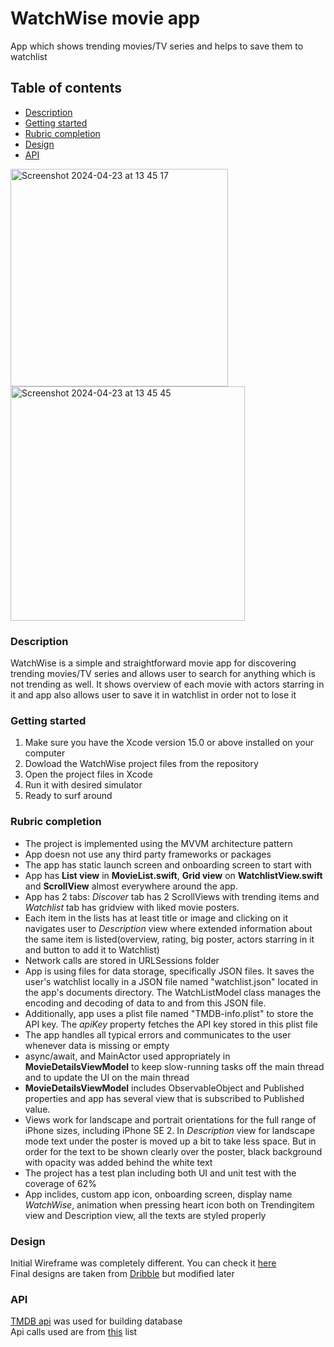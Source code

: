 # WatchWise movie app
App which shows trending movies/TV series and helps to save them to watchlist


## Table of contents
- [Description](#description)
- [Getting started](#getting-started)
- [Rubric completion](#rubric-completion)
- [Design](#design)
- [API](#api)

<img width="348" alt="Screenshot 2024-04-23 at 13 45 17" src="https://github.com/Aysledger/ColorPicker/assets/61873412/5438d137-3a42-42a8-92a3-c545fce60016">
<img width="375" alt="Screenshot 2024-04-23 at 13 45 45" src="https://github.com/Aysledger/ColorPicker/assets/61873412/f4c5050d-5ccd-49e7-8745-fa70d33ca414">


### Description
WatchWise is a simple and straightforward movie app for discovering trending movies/TV series and allows user to search for anything which is not trending as well. It shows overview of each movie with actors starring in it and app also allows user to save it in watchlist in order not to lose it
### Getting started
1. Make sure you have the Xcode version 15.0 or above installed on your computer
2. Dowload the WatchWise project files from the repository
3. Open the project files in Xcode
4. Run it with desired simulator
5. Ready to surf around

### Rubric completion
- The project is implemented using the MVVM architecture pattern
- App doesn not use any third party frameworks or packages
- The app has static launch screen and onboarding screen to start with
- App has **List view** in **MovieList.swift**, **Grid view** on **WatchlistView.swift** and **ScrollView** almost everywhere around the app.
- App has 2 tabs: *Discover* tab has 2 ScrollViews with trending items and *Watchlist* tab has gridview with liked movie posters.
- Each item in the lists has at least title or image and clicking on it navigates user to *Description* view where extended information about the same item is listed(overview, rating, big poster, actors starring in it and button to add it to Watchlist)
- Network calls are stored in URLSessions folder
- App is using files for data storage, specifically JSON files. It saves the user's watchlist locally in a JSON file named "watchlist.json" located in the app's documents directory. The WatchListModel class manages the encoding and decoding of data to and from this JSON file.
- Additionally, app uses a plist file named "TMDB-info.plist" to store the API key. The *apiKey* property fetches the API key stored in this plist file
- The app handles all typical errors and communicates to the user whenever data is missing or empty
- async/await, and MainActor used appropriately in **MovieDetailsViewModel** to keep slow-running tasks off the main thread and to update the UI on the main thread
- **MovieDetailsViewModel** includes ObservableObject and Published properties and app has several view that is subscribed to Published value.
- Views work for landscape and portrait orientations for the full range of iPhone sizes, including iPhone SE 2. In *Description* view for landscape mode text under the poster is moved up a bit to take less space. But in order for the text to be shown clearly over the poster, black background with opacity was added behind the white text
- The project has a test plan including both UI and unit test with the coverage of 62%
- App inclides, custom app icon, onboarding screen, display name *WatchWise*, animation when pressing heart icon both on Trendingitem view and Description view, all the texts are styled properly

### Design
Initial Wireframe was completely different. You can check it [here](https://balsamiq.cloud/swtbtoq/pq7wvmg/r2278)  
Final designs are taken from [Dribble](https://dribbble.com/shots/23061907-Movie-App-Dark) but modified later

### API
[TMDB api](https://developer.themoviedb.org/docs/getting-started) was used for building database   
Api calls used are from [this](https://developer.themoviedb.org/reference/intro/getting-started) list 
